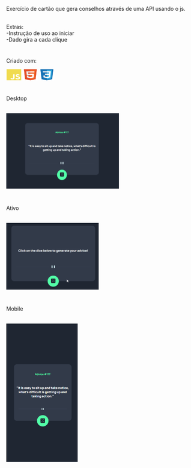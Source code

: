 Exercício de cartão que gera conselhos através de uma API usando o js.<br><br>

Extras:<br>
-Instrução de uso ao iniciar<br>
-Dado gira a cada clique

#
Criado com:

<img align="center" alt="JavaScript" height="30" width="40" src="https://raw.githubusercontent.com/devicons/devicon/master/icons/javascript/javascript-plain.svg"> <img align="center" alt="HTML" height="30" width="40" src="https://raw.githubusercontent.com/devicons/devicon/master/icons/html5/html5-original.svg"> <img align="center" alt="CSS" height="30" width="40" src="https://raw.githubusercontent.com/devicons/devicon/master/icons/css3/css3-original.svg">

#
Desktop
<br><br>

<img src="./src/images/design/desktop.png" alt="Result card on desktop" width="300" height="200">


#
Ativo<br><br>

<img src="./src/images/design/active.gif" alt="Result card runing" width="246" height="177">

#
Mobile<br><br>

<img src="./src/images/design/mobile.png" alt="Result card on mobile" width="190" height="367">

